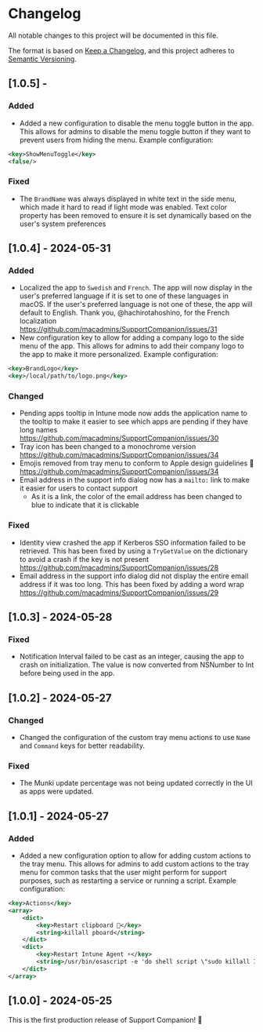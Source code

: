 # Changelog
All notable changes to this project will be documented in this file.

The format is based on [Keep a Changelog](https://keepachangelog.com/en/1.0.0/),
and this project adheres to [Semantic Versioning](https://semver.org/spec/v2.0.0.html).

## [1.0.5] -
### Added
- Added a new configuration to disable the menu toggle button in the app. This allows for admins to disable the menu toggle button if they want to prevent users from hiding the menu. Example configuration:
```xml
<key>ShowMenuToggle</key>
<false/>
```
### Fixed
- The `BrandName` was always displayed in white text in the side menu, which made it hard to read if light mode was enabled. Text color property has been removed to ensure it is set dynamically based on the user's system preferences

## [1.0.4] - 2024-05-31
### Added
- Localized the app to `Swedish` and `French`. The app will now display in the user's preferred language if it is set to one of these languages in macOS. If the user's preferred language is not one of these, the app will default to English. Thank you, @hachirotahoshino, for the French localization https://github.com/macadmins/SupportCompanion/issues/31
- New configuration key to allow for adding a company logo to the side menu of the app. This allows for admins to add their company logo to the app to make it more personalized. Example configuration:
```xml
<key>BrandLogo</key>
<key>/local/path/to/logo.png</key>
```
### Changed
- Pending apps tooltip in Intune mode now adds the application name to the tooltip to make it easier to see which apps are pending if they have long names https://github.com/macadmins/SupportCompanion/issues/30
- Tray icon has been changed to a monochrome version https://github.com/macadmins/SupportCompanion/issues/34
- Emojis removed from tray menu to conform to Apple design guidelines 🥺 https://github.com/macadmins/SupportCompanion/issues/34
- Email address in the support info dialog now has a `mailto:` link to make it easier for users to contact support
  - As it is a link, the color of the email address has been changed to blue to indicate that it is clickable
### Fixed
- Identity view crashed the app if Kerberos SSO information failed to be retrieved. This has been fixed by using a `TryGetValue` on the dictionary to avoid a crash if the key is not present https://github.com/macadmins/SupportCompanion/issues/28
- Email address in the support info dialog did not display the entire email address if it was too long. This has been fixed by adding a word wrap https://github.com/macadmins/SupportCompanion/issues/29

## [1.0.3] - 2024-05-28
### Fixed
- Notification Interval failed to be cast as an integer, causing the app to crash on initialization. The value is now converted from NSNumber to Int before being used in the app.

## [1.0.2] - 2024-05-27
### Changed
- Changed the configuration of the custom tray menu actions to use `Name` and `Command` keys for better readability.

### Fixed
- The Munki update percentage was not being updated correctly in the UI as apps were updated.

## [1.0.1] - 2024-05-27
### Added
- Added a new configuration option to allow for adding custom actions to the tray menu. This allows for admins to add custom actions to the tray menu for common tasks that the user might perform for support purposes, such as restarting a service or running a script. Example configuration:
```xml
<key>Actions</key>
<array>
    <dict>
        <key>Restart clipboard 🥹</key>
        <string>killall pboard</string>
    </dict>
    <dict>
        <key>Restart Intune Agent ⚡️</key>
        <string>/usr/bin/osascript -e 'do shell script \"sudo killall IntuneMdmAgent\" with administrator privileges'</string>
    </dict>
</array>
```


## [1.0.0] - 2024-05-25
This is the first production release of Support Companion! :tada: